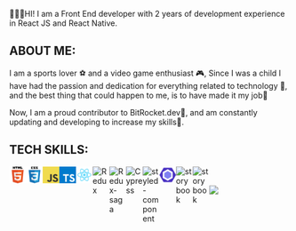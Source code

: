 👋🏻😁HI! I am a Front End developer with 2 years of development experience in React JS and React Native.

## ABOUT ME:
I am a sports lover ⚽️ and a video game enthusiast 🎮,
Since I was a child I have had the passion and dedication for everything related to technology 📱, and the best thing that could happen to me, is to have made it my job📂

Now, I am a proud contributor to BitRocket.dev🚀, and am constantly updating and developing to increase my skills🔮.

## TECH SKILLS:

[<img align="left" alt="HTML5" width="30px" src="https://raw.githubusercontent.com/github/explore/80688e429a7d4ef2fca1e82350fe8e3517d3494d/topics/html/html.png" />][html5]
[<img align="left" alt="CSS" width="30px" src="https://raw.githubusercontent.com/github/explore/80688e429a7d4ef2fca1e82350fe8e3517d3494d/topics/css/css.png" />][css]
[<img align="left" alt="JS" width="30px" src="https://raw.githubusercontent.com/github/explore/80688e429a7d4ef2fca1e82350fe8e3517d3494d/topics/javascript/javascript.png" />][js]
[<img align="left" alt="TS" width="30px" src="https://raw.githubusercontent.com/github/explore/80688e429a7d4ef2fca1e82350fe8e3517d3494d/topics/typescript/typescript.png" />][ts]
[<img align="left" alt="React" width="30px" src="https://raw.githubusercontent.com/github/explore/80688e429a7d4ef2fca1e82350fe8e3517d3494d/topics/react/react.png" />][react]
[<img align="left" alt="Redux" width="30px" src="https://cdn.worldvectorlogo.com/logos/redux.svg" />][redux]
[<img align="left" alt="Redux-saga" width="30px" src="https://redux-saga.js.org//img/Redux-Saga-Logo-Portrait.png" />][redux-saga]
[<img align="left" alt="Cypress" width="30px" src="https://encrypted-tbn0.gstatic.com/images?q=tbn:ANd9GcTBNI2O14xx9s1OidGqEuN9HTH85uOnrTDYke3QK2zYSQ4VLTMXlvHWPSgNCjMLJODdel8&usqp=CAU" />][cypress]
[<img align="left" alt="styled-component" width="30px" src="https://raw.githubusercontent.com/styled-components/brand/master/styled-components.png" />][styled-components]
[<img align="left" alt="eslint" width="30px" src="https://raw.githubusercontent.com/github/explore/80688e429a7d4ef2fca1e82350fe8e3517d3494d/topics/eslint/eslint.png" />][eslint]
[<img align="left" alt="storybook" width="30px" src="https://camo.githubusercontent.com/4caa6af6f5dab1d73d40f09c49b59856500c7e3055324079fd1b8825396b0f39/68747470733a2f2f63646e2e7261776769742e636f6d2f74696e65736f66742f6e67782d73746f7279626f6f6b2d736368656d61746963732f6d61737465722f64656d6f2f7372632f6173736574732f6c6f676f2e737667" />][storybook]
[<img align="left" alt="storybook" width="30px" src="https://seeklogo.com/images/N/nodejs-logo-FBE122E377-seeklogo.com.png" />][node-js]

[html5]: https://github.com/topics/html
[css]: https://github.com/topics/css
[js]: https://github.com/topics/javascript
[ts]: https://github.com/microsoft/TypeScript
[react]: https://github.com/facebook/react
[redux]: https://github.com/reduxjs/redux
[redux-saga]: https://github.com/reduxjs/redux
[cypress]: https://github.com/cypress-io/cypress
[styled-components]: https://github.com/styled-components/styled-components
[eslint]: https://github.com/eslint/eslint
[storybook]: https://storybook.js.org/
[node-js]: https://nodejs.org/it/

</br>
</br>

<img src="https://media-exp1.licdn.com/dms/image/C5616AQGxznzYtv6BBw/profile-displaybackgroundimage-shrink_350_1400/0/1616340578202?e=1639612800&v=beta&t=f7amuN6mup5s5y5WndRudCkk23DVW2cXd0u_yBdjiPY" >

